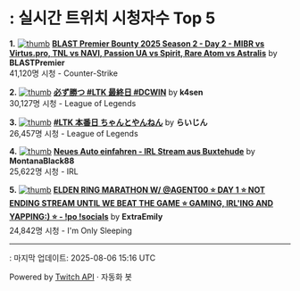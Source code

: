# : 실시간 트위치 시청자수 Top 5

**1.** [![thumb](https://static-cdn.jtvnw.net/previews-ttv/live_user_blastpremier-320x180.jpg)](https://twitch.tv/BLASTPremier)
**[BLAST Premier Bounty 2025 Season 2 - Day 2 - MIBR vs Virtus.pro, TNL vs NAVI, Passion UA vs Spirit, Rare Atom vs Astralis](https://twitch.tv/BLASTPremier)** by **BLASTPremier**<br>41,120명 시청  - Counter-Strike

**2.** [![thumb](https://static-cdn.jtvnw.net/previews-ttv/live_user_k4sen-320x180.jpg)](https://twitch.tv/k4sen)
**[必ず勝つ #LTK 最終日 #DCWIN](https://twitch.tv/k4sen)** by **k4sen**<br>30,127명 시청  - League of Legends

**3.** [![thumb](https://static-cdn.jtvnw.net/previews-ttv/live_user_alfrea-320x180.jpg)](https://twitch.tv/らいじん)
**[#LTK 本番日 ちゃんとやんねん](https://twitch.tv/らいじん)** by **らいじん**<br>26,457명 시청  - League of Legends

**4.** [![thumb](https://static-cdn.jtvnw.net/previews-ttv/live_user_montanablack88-320x180.jpg)](https://twitch.tv/MontanaBlack88)
**[Neues Auto einfahren - IRL Stream aus Buxtehude](https://twitch.tv/MontanaBlack88)** by **MontanaBlack88**<br>25,622명 시청  - IRL

**5.** [![thumb](https://static-cdn.jtvnw.net/previews-ttv/live_user_extraemily-320x180.jpg)](https://twitch.tv/ExtraEmily)
**[ELDEN RING MARATHON W/ @AGENT00 ⭐ DAY 1 ⭐ NOT ENDING STREAM UNTIL WE BEAT THE GAME ⭐ GAMING, IRL'ING AND YAPPING:) ⭐ - !po !socials](https://twitch.tv/ExtraEmily)** by **ExtraEmily**<br>24,842명 시청  - I'm Only Sleeping


---
: 마지막 업데이트: 2025-08-06 15:16 UTC

Powered by [Twitch API](https://dev.twitch.tv/docs/api/reference) · 자동화 봇
